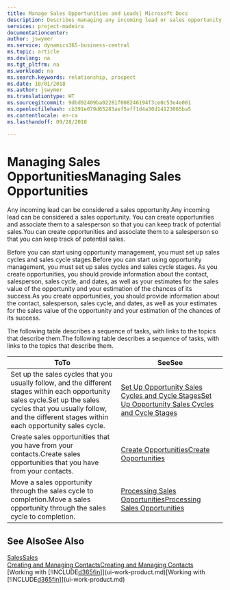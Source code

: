 ```yaml
---
title: Manage Sales Opportunities and Leads| Microsoft Docs
description: Describes managing any incoming lead or sales opportunity in Business Central,  and associating the opportunity with a salesperson to keep track of potential sales.
services: project-madeira
documentationcenter: 
author: jswymer
ms.service: dynamics365-business-central
ms.topic: article
ms.devlang: na
ms.tgt_pltfrm: na
ms.workload: na
ms.search.keywords: relationship, prospect
ms.date: 10/01/2018
ms.author: jswymer
ms.translationtype: HT
ms.sourcegitcommit: 9dbd92409ba02281f008246194f3ce0c53e4e001
ms.openlocfilehash: cb391e079d65283aef5aff1d4a30d14123065ba5
ms.contentlocale: en-ca
ms.lasthandoff: 09/28/2018

---
```

# <a name="managing-sales-opportunities"></a><span data-ttu-id="ee6f2-103">Managing Sales Opportunities</span><span class="sxs-lookup"><span data-stu-id="ee6f2-103">Managing Sales Opportunities</span></span>
<span data-ttu-id="ee6f2-104">Any incoming lead can be considered a sales opportunity.</span><span class="sxs-lookup"><span data-stu-id="ee6f2-104">Any incoming lead can be considered a sales opportunity.</span></span> <span data-ttu-id="ee6f2-105">You can create opportunities and associate them to a salesperson so that you can keep track of potential sales.</span><span class="sxs-lookup"><span data-stu-id="ee6f2-105">You can create opportunities and associate them to a salesperson so that you can keep track of potential sales.</span></span>

<span data-ttu-id="ee6f2-106">Before you can start using opportunity management, you must set up sales cycles and sales cycle stages.</span><span class="sxs-lookup"><span data-stu-id="ee6f2-106">Before you can start using opportunity management, you must set up sales cycles and sales cycle stages.</span></span> <span data-ttu-id="ee6f2-107">As you create opportunities, you should provide information about the contact, salesperson, sales cycle, and dates, as well as your estimates for the sales value of the opportunity and your estimation of the chances of its success.</span><span class="sxs-lookup"><span data-stu-id="ee6f2-107">As you create opportunities, you should provide information about the contact, salesperson, sales cycle, and dates, as well as your estimates for the sales value of the opportunity and your estimation of the chances of its success.</span></span>

<span data-ttu-id="ee6f2-108">The following table describes a sequence of tasks, with links to the topics that describe them.</span><span class="sxs-lookup"><span data-stu-id="ee6f2-108">The following table describes a sequence of tasks, with links to the topics that describe them.</span></span>

| <span data-ttu-id="ee6f2-109">To</span><span class="sxs-lookup"><span data-stu-id="ee6f2-109">To</span></span> | <span data-ttu-id="ee6f2-110">See</span><span class="sxs-lookup"><span data-stu-id="ee6f2-110">See</span></span> |
| --- | --- |
| <span data-ttu-id="ee6f2-111">Set up the sales cycles that you usually follow, and the different stages within each opportunity sales cycle.</span><span class="sxs-lookup"><span data-stu-id="ee6f2-111">Set up the sales cycles that you usually follow, and the different stages within each opportunity sales cycle.</span></span> |[<span data-ttu-id="ee6f2-112">Set Up Opportunity Sales Cycles and Cycle Stages</span><span class="sxs-lookup"><span data-stu-id="ee6f2-112">Set Up Opportunity Sales Cycles and Cycle Stages</span></span>](marketing-how-setup-opportunity-sales-cycles-stages.md) |
| <span data-ttu-id="ee6f2-113">Create sales opportunities that you have from your contacts.</span><span class="sxs-lookup"><span data-stu-id="ee6f2-113">Create sales opportunities that you have from your contacts.</span></span> |[<span data-ttu-id="ee6f2-114">Create Opportunities</span><span class="sxs-lookup"><span data-stu-id="ee6f2-114">Create Opportunities</span></span>](marketing-how-create-opportunities.md) |
| <span data-ttu-id="ee6f2-115">Move a sales opportunity through the sales cycle to completion.</span><span class="sxs-lookup"><span data-stu-id="ee6f2-115">Move a sales opportunity through the sales cycle to completion.</span></span> |[<span data-ttu-id="ee6f2-116">Processing Sales Opportunities</span><span class="sxs-lookup"><span data-stu-id="ee6f2-116">Processing Sales Opportunities</span></span>](marketing-processing-sales-opportunities.md) |

## <a name="see-also"></a><span data-ttu-id="ee6f2-117">See Also</span><span class="sxs-lookup"><span data-stu-id="ee6f2-117">See Also</span></span>
[<span data-ttu-id="ee6f2-118">Sales</span><span class="sxs-lookup"><span data-stu-id="ee6f2-118">Sales</span></span>](sales-manage-sales.md)  
[<span data-ttu-id="ee6f2-119">Creating and Managing Contacts</span><span class="sxs-lookup"><span data-stu-id="ee6f2-119">Creating and Managing Contacts</span></span>](marketing-contacts.md)  
<span data-ttu-id="ee6f2-120">[Working with [!INCLUDE[d365fin](includes/d365fin_md.md)]](ui-work-product.md)</span><span class="sxs-lookup"><span data-stu-id="ee6f2-120">[Working with [!INCLUDE[d365fin](includes/d365fin_md.md)]](ui-work-product.md)</span></span>

